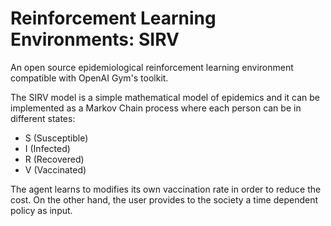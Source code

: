 # Reinforcement Learning Environments: SIRV

An open source epidemiological reinforcement learning environment compatible with OpenAI Gym's toolkit.

The SIRV model is a simple mathematical model of epidemics and it can be implemented as a Markov Chain process where each person can be in different states:
- S (Susceptible)
- I (Infected)
- R (Recovered)
- V (Vaccinated)

The agent learns to modifies its own vaccination rate in order to reduce the cost. On the other hand, the user provides to the society a time dependent policy as input.
